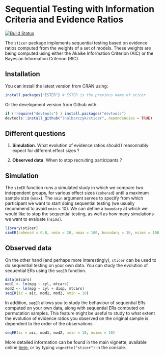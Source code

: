 
Sequential Testing with Information Criteria and Evidence Ratios
================================================================

<!--
[![CRAN status](https://www.r-pkg.org/badges/version/ESTER)](https://cran.r-project.org/package=ESTER)
-->
[![Build Status](https://travis-ci.org/lnalborczyk/sticer.svg?branch=master)](https://travis-ci.org/lnalborczyk/sticer)

The `sticer` package implements sequential testing based on evidence ratios computed from the weights of a set of models. These weights are being computed using either the Akaike Information Criterion (AIC) or the Bayesian Information Criterion (BIC).

Installation
------------

You can install the latest version from CRAN using:

``` r
install.packages("ESTER") # ESTER is the previous name of sticer
```

Or the development version from Github with:

``` r
if (!require("devtools") ) install.packages("devtools")
devtools::install_github("lnalborczyk/sticer", dependencies = TRUE)
```

Different questions
-------------------

1.  **Simulation**. What evolution of evidence ratios should I reasonnably expect for different effect sizes ?

2.  **Observed data**. When to stop recruiting participants ?

Simulation
----------

The `simER` function runs a simulated study in which we compare two independent groups, for various effect sizes (`cohensd`) until a maximum sample size (`nmax`). The `nmin` argument serves to specify from which participant we want to start doing sequential testing (we usually recommend to avoid `nmin` &lt; 10). We can define a `boundary` at which we would like to stop the sequential testing, as well as how many simulations we want to evaluate (`nsims`).

``` r
library(sticer)
simER(cohensd = 0.8, nmin = 20, nmax = 100, boundary = 10, nsims = 100, ic = aic)
```

Observed data
-------------

On the other hand (and perhaps more interestingly), `sticer` can be used to do sequential testing on your own data. You can study the evolution of sequential ERs using the `seqER` function.

``` r
data(mtcars)
mod1 <- lm(mpg ~ cyl, mtcars)
mod2 <- lm(mpg ~ cyl + disp, mtcars)
seqER(ic = aic, mod1, mod2, nmin = 10)
```

In addition, `seqER` allows you to study the behaviour of sequential ERs computed on your own data, along with sequential ERs computed on permutation samples. This feature might be useful to study to what extent the evolution of evidence ratios you observed on the original sample is dependent to the order of the observations.

``` r
seqER(ic = aic, mod1, mod2, nmin = 10, nsims = 10)
```

More detailed information can be found in the main vignette, available online [here](https://rawgit.com/lnalborczyk/ESTER/master/inst/doc/sticer.html), or by typing `vignette("sticer")` in the console.
